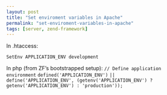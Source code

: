 ```yaml
---
layout: post
title: "Set enviroment variables in Apache"
permalink: "set-enviroment-variables-in-apache"
tags: [server, zend-framework]
---
```


In .htaccess:

<code>SetEnv APPLICATION_ENV development</code>

In php (from ZF’s bootstrapped setup):
<code>// Define application environment</code>
<code>defined('APPLICATION_ENV')</code>
<code>|| define('APPLICATION_ENV', (getenv('APPLICATION_ENV') ? getenv('APPLICATION_ENV') : 'production'));</code>

